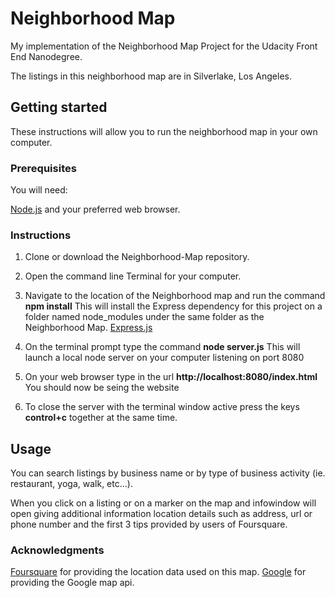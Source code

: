 # Neighborhood Map
My implementation of the Neighborhood Map Project for the Udacity Front End Nanodegree.

The listings in this neighborhood map are in Silverlake, Los Angeles.

## Getting started

These instructions will allow you to run the neighborhood map in your own computer.

### Prerequisites

You will need:

[Node.js](https://nodejs.org/) and your preferred web browser.

### Instructions

1. Clone or download the Neighborhood-Map repository.

2. Open the command line Terminal for your computer.

3. Navigate to the location of the Neighborhood map and run the command **npm install**
This will install the Express dependency for this project on a folder named node_modules
under the same folder as the Neighborhood Map.
[Express.js](https://expressjs.com/)

4. On the terminal prompt type the command **node server.js**
This will launch a local node server on your computer listening on port 8080

5. On your web browser type in the url **http://localhost:8080/index.html**
You should now be seing the website

6. To close the server with the terminal window active press the keys **control+c** together at the same time.


## Usage
You can search listings by business name or by type of business activity (ie. restaurant, yoga, walk, etc...).

When you click on a listing or on a marker on the map and infowindow will open giving additional information location details such as address, url or phone number and the first 3 tips provided by users of Foursquare.

### Acknowledgments
[Foursquare](https://foursquare.com/) for providing the location data used on this map.
[Google](https://google.com) for providing the Google map api.
